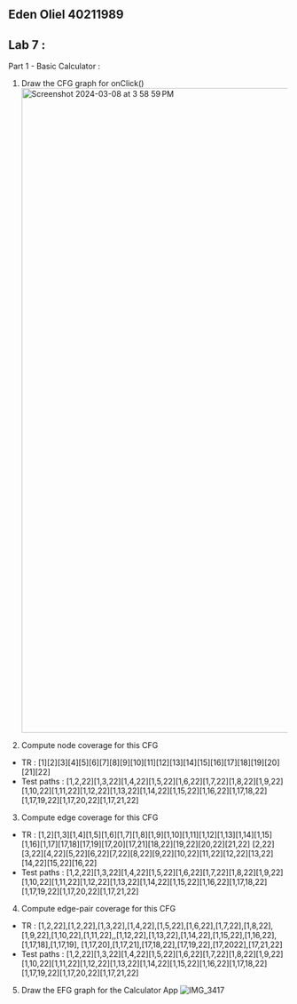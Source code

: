 ## Eden Oliel 40211989 

## Lab 7 :
Part 1 - Basic Calculator : 
1) Draw the CFG graph for onClick()<img width="1161" alt="Screenshot 2024-03-08 at 3 58 59 PM" src="https://github.com/SOEN345-WINTER2024/cfg-graph-lab-eo2000/assets/116772744/b6b0dc30-4eff-4f4a-afd2-de99e48ed5c2">

2)  Compute node coverage for this CFG
- TR : [1][2][3][4][5][6][7][8][9][10][11][12][13][14][15][16][17][18][19][20][21][22]
- Test paths : [1,2,22][1,3,22][1,4,22][1,5,22][1,6,22][1,7,22][1,8,22][1,9,22][1,10,22][1,11,22][1,12,22][1,13,22][1,14,22][1,15,22][1,16,22][1,17,18,22][1,17,19,22][1,17,20,22][1,17,21,22]

3) Compute edge coverage for this CFG
- TR : [1,2][1,3][1,4][1,5][1,6][1,7][1,8][1,9][1,10][1,11][1,12][1,13][1,14][1,15][1,16][1,17][17,18][17,19][17,20][17,21][18,22][19,22][20,22][21,22]
[2,22][3,22][4,22][5,22][6,22][7,22][8,22][9,22][10,22][11,22][12,22][13,22][14,22][15,22][16,22]
- Test paths : [1,2,22][1,3,22][1,4,22][1,5,22][1,6,22][1,7,22][1,8,22][1,9,22][1,10,22][1,11,22][1,12,22][1,13,22][1,14,22][1,15,22][1,16,22][1,17,18,22][1,17,19,22][1,17,20,22][1,17,21,22]

4) Compute edge-pair coverage for this CFG
- TR : [1,2,22],[1,2,22],[1,3,22],[1,4,22],[1,5,22],[1,6,22],[1,7,22],[1,8,22],[1,9,22],[1,10,22],[1,11,22],,[1,12,22],[1,13,22],[1,14,22],[1,15,22],[1,16,22],[1,17,18],[1,17,19], [1,17,20],[1,17,21],[17,18,22],[17,19,22],[17,2022],[17,21,22]
- Test paths : [1,2,22][1,3,22][1,4,22][1,5,22][1,6,22][1,7,22][1,8,22][1,9,22][1,10,22][1,11,22][1,12,22][1,13,22][1,14,22][1,15,22][1,16,22][1,17,18,22][1,17,19,22][1,17,20,22][1,17,21,22]

5) Draw the EFG graph for the Calculator App
   ![IMG_3417](https://github.com/SOEN345-WINTER2024/cfg-graph-lab-eo2000/assets/116772744/c312c31e-5de3-4ad0-9897-2920376c0760)






